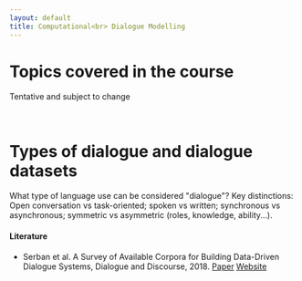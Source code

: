 ```yaml
---
layout: default
title: Computational<br> Dialogue Modelling
---
```


# Topics covered in the course

Tentative and subject to change

<br>

# Types of dialogue and dialogue datasets

What type of language use can be considered "dialogue"? Key distinctions: Open conversation vs task-oriented; spoken vs written; synchronous vs asynchronous; symmetric vs asymmetric (roles, knowledge, ability...).


#### Literature

* Serban et al. A Survey of Available Corpora for Building Data-Driven Dialogue Systems, Dialogue and Discourse, 2018. [Paper](http://dad.uni-bielefeld.de/index.php/dad/article/view/3690/3616) [Website](https://breakend.github.io/DialogDatasets/) 

